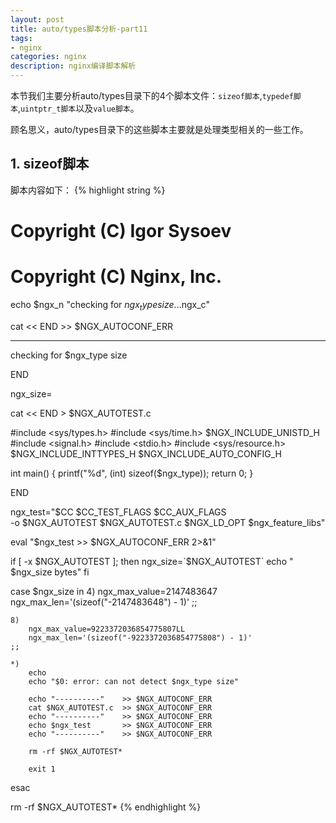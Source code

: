 ```yaml
---
layout: post
title: auto/types脚本分析-part11
tags:
- nginx
categories: nginx
description: nginx编译脚本解析
---
```


本节我们主要分析auto/types目录下的4个脚本文件：```sizeof脚本```,```typedef脚本```,```uintptr_t脚本```以及```value脚本```。


<!-- more -->

顾名思义，auto/types目录下的这些脚本主要就是处理类型相关的一些工作。


## 1. sizeof脚本
脚本内容如下：
{% highlight string %}

# Copyright (C) Igor Sysoev
# Copyright (C) Nginx, Inc.


echo $ngx_n "checking for $ngx_type size ...$ngx_c"

cat << END >> $NGX_AUTOCONF_ERR

----------------------------------------
checking for $ngx_type size

END

ngx_size=

cat << END > $NGX_AUTOTEST.c

#include <sys/types.h>
#include <sys/time.h>
$NGX_INCLUDE_UNISTD_H
#include <signal.h>
#include <stdio.h>
#include <sys/resource.h>
$NGX_INCLUDE_INTTYPES_H
$NGX_INCLUDE_AUTO_CONFIG_H

int main() {
    printf("%d", (int) sizeof($ngx_type));
    return 0;
}

END


ngx_test="$CC $CC_TEST_FLAGS $CC_AUX_FLAGS \
          -o $NGX_AUTOTEST $NGX_AUTOTEST.c $NGX_LD_OPT $ngx_feature_libs"

eval "$ngx_test >> $NGX_AUTOCONF_ERR 2>&1"


if [ -x $NGX_AUTOTEST ]; then
    ngx_size=`$NGX_AUTOTEST`
    echo " $ngx_size bytes"
fi


case $ngx_size in
    4)
        ngx_max_value=2147483647
        ngx_max_len='(sizeof("-2147483648") - 1)'
    ;;

    8)
        ngx_max_value=9223372036854775807LL
        ngx_max_len='(sizeof("-9223372036854775808") - 1)'
    ;;

    *)
        echo
        echo "$0: error: can not detect $ngx_type size"

        echo "----------"    >> $NGX_AUTOCONF_ERR
        cat $NGX_AUTOTEST.c  >> $NGX_AUTOCONF_ERR
        echo "----------"    >> $NGX_AUTOCONF_ERR
        echo $ngx_test       >> $NGX_AUTOCONF_ERR
        echo "----------"    >> $NGX_AUTOCONF_ERR

        rm -rf $NGX_AUTOTEST*

        exit 1
esac


rm -rf $NGX_AUTOTEST*
{% endhighlight %}


<br />
<br />
<br />

